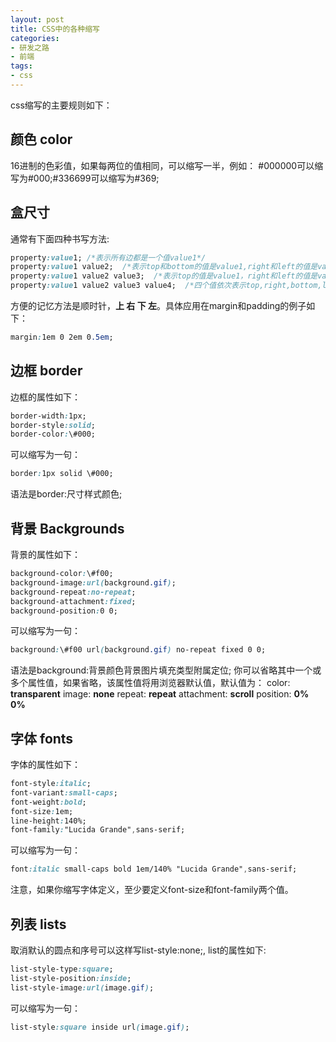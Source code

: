 ```yaml
---
layout: post
title: CSS中的各种缩写
categories:
- 研发之路
- 前端
tags:
- css
---
```


css缩写的主要规则如下：

## 颜色 color

16进制的色彩值，如果每两位的值相同，可以缩写一半，例如：
\#000000可以缩写为\#000;\#336699可以缩写为\#369;

## 盒尺寸

通常有下面四种书写方法:

```css
property:value1; /*表示所有边都是一个值value1*/
property:value1 value2;  /*表示top和bottom的值是value1,right和left的值是value2*/
property:value1 value2 value3;  /*表示top的值是value1，right和left的值是value2，bottom的值是value3*/
property:value1 value2 value3 value4;  /*四个值依次表示top,right,bottom,left*/
```

方便的记忆方法是顺时针，**上 右 下 左**。具体应用在margin和padding的例子如下：

```css
margin:1em 0 2em 0.5em;
```

## 边框 border

边框的属性如下：

```css
border-width:1px;
border-style:solid;
border-color:\#000;
```

可以缩写为一句：

```css
border:1px solid \#000;
```

语法是border:尺寸样式颜色;

## 背景 Backgrounds

背景的属性如下：

```css
background-color:\#f00;
background-image:url(background.gif);
background-repeat:no-repeat;
background-attachment:fixed;
background-position:0 0;
```

可以缩写为一句：

```css
background:\#f00 url(background.gif) no-repeat fixed 0 0;
```

语法是background:背景颜色背景图片填充类型附属定位;
你可以省略其中一个或多个属性值，如果省略，该属性值将用浏览器默认值，默认值为：
color: **transparent**
image: **none**
repeat: **repeat**
attachment: **scroll**
position: **0% 0%**

## 字体 fonts

字体的属性如下：

```css
font-style:italic;
font-variant:small-caps;
font-weight:bold;
font-size:1em;
line-height:140%;
font-family:"Lucida Grande",sans-serif;
```

可以缩写为一句：

```css
font:italic small-caps bold 1em/140% "Lucida Grande",sans-serif;
```

注意，如果你缩写字体定义，至少要定义font-size和font-family两个值。

## 列表 lists

取消默认的圆点和序号可以这样写list-style:none;,
list的属性如下:

```css
list-style-type:square;
list-style-position:inside;
list-style-image:url(image.gif);
```

可以缩写为一句：

```css
list-style:square inside url(image.gif);
```